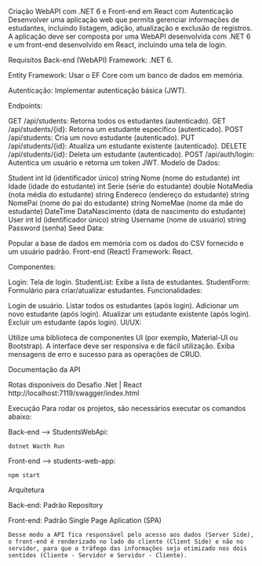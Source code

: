 Criação WebAPI com .NET 6 e Front-end em React com Autenticação
Desenvolver uma aplicação web que permita gerenciar informações de estudantes, incluindo listagem, adição, atualização e exclusão de registros. A aplicação deve ser composta por uma WebAPI desenvolvida com .NET 6 e um front-end desenvolvido em React, incluindo uma tela de login.

Requisitos
Back-end (WebAPI)
Framework: .NET 6.

Entity Framework: Usar o EF Core com um banco de dados em memória.

Autenticação: Implementar autenticação básica (JWT).

Endpoints:

GET /api/students: Retorna todos os estudantes (autenticado).
GET /api/students/{id}: Retorna um estudante específico (autenticado).
POST /api/students: Cria um novo estudante (autenticado).
PUT /api/students/{id}: Atualiza um estudante existente (autenticado).
DELETE /api/students/{id}: Deleta um estudante (autenticado).
POST /api/auth/login: Autentica um usuário e retorna um token JWT.
Modelo de Dados:

Student
int Id (identificador único)
string Nome (nome do estudante)
int Idade (idade do estudante)
int Serie (série do estudante)
double NotaMedia (nota média do estudante)
string Endereco (endereço do estudante)
string NomePai (nome do pai do estudante)
string NomeMae (nome da mãe do estudante)
DateTime DataNascimento (data de nascimento do estudante)
User
int Id (identificador único)
string Username (nome de usuário)
string Password (senha)
Seed Data:

Popular a base de dados em memória com os dados do CSV fornecido e um usuário padrão.
Front-end (React)
Framework: React.

Componentes:

Login: Tela de login.
StudentList: Exibe a lista de estudantes.
StudentForm: Formulário para criar/atualizar estudantes.
Funcionalidades:

Login de usuário.
Listar todos os estudantes (após login).
Adicionar um novo estudante (após login).
Atualizar um estudante existente (após login).
Excluir um estudante (após login).
UI/UX:

Utilize uma biblioteca de componentes UI (por exemplo, Material-UI ou Bootstrap).
A interface deve ser responsiva e de fácil utilização.
Exiba mensagens de erro e sucesso para as operações de CRUD.



Documentação da API

Rotas disponíveis do Desafio .Net | React
http://localhost:7119/swagger/index.html

Execução
Para rodar os projetos, são necessários executar os comandos abaixo:

Back-end --> StudentsWebApi:

	dotnet Wacth Run

Front-end --> students-web-app:

	npm start



Arquitetura

Back-end: Padrão Repository

Front-end: Padrão Single Page Aplication (SPA)

	Desse modo a API fica responsável pelo acesso aos dados (Server Side), o front-end é renderizado no lado do cliente (Client Side) e não no servidor, para que o tráfego das informações seja otimizado nos dois sentidos (Cliente - Servidor e Servidor - Cliente).
	
